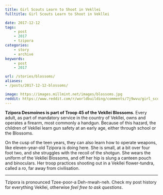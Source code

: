 ```yaml
---
title: Girl Scouts Learn to Shoot in Vekllei
fulltitle: Girl Scouts Learn to Shoot in Vekllei

date: 2017-12-12
tags:
    - post
    - 2017
    - tzipora
categories:
    - story
    - archive
keywords:
    - post
    - 2017

url: /stories/blossoms/
aliases:
- /posts/2017-12-12-blossoms/

image: https://images.millmint.net/images/blossoms.jpg
reddit: https://www.reddit.com/r/worldbuilding/comments/7j9wvu/girl_scouts_learn_to_shoot_in_vekllei/
---
```


**Tzipora Desmoines is part of Troop 45 of the Vekllei Blossoms**. Every adult, as part of mandatory service in the country of Vekllei, owns and operates a firearm, most commonly a handgun. Because of this hazard, the children of Vekllei learn gun safety at an early age, either through school or the Blossoms.

On the cusp of the teen years, they can also learn how to operate weapons, like eleven-year-old Tzipora is doing here. She is small, at a bit over four foot two, and she struggles with the recoil of the shotgun. She wears the uniform of the Vekllei Blossoms, and off her hip is slung a canteen pouch and binoculars. Her troop practices shooting out in a Vekllei flower-tundra, called a *ro*, far away from civilisation.

*****

Tzipora is pronounced Tzee-poor-a Deh-mwah-neh. Check my post history for everything Vekllei, otherwise *feel free to ask questions*.
